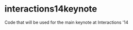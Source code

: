 interactions14keynote
=====================

Code that will be used for the main keynote at Interactions '14
